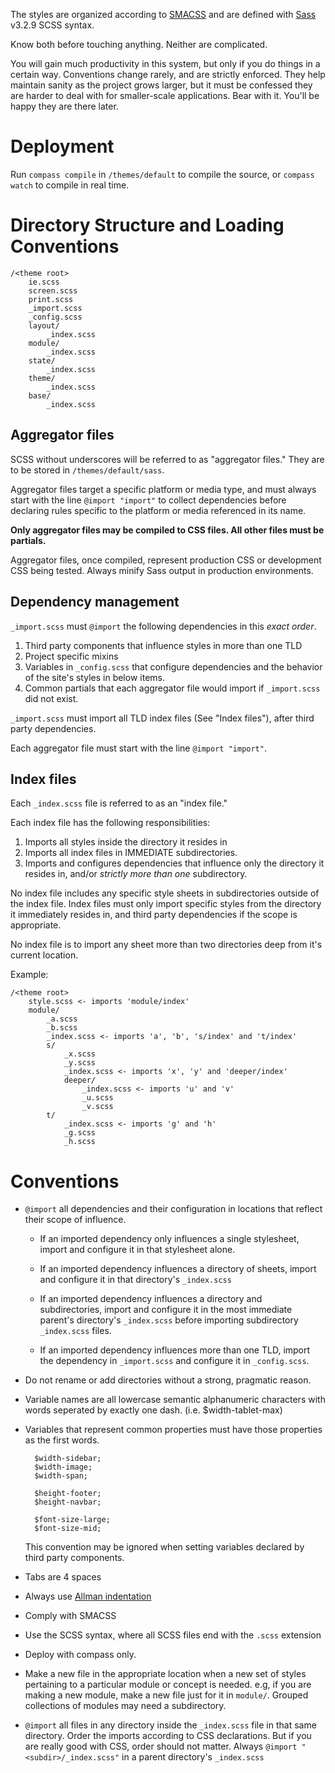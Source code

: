 The styles are organized according to [SMACSS](http://www.smacss.com/)
and are defined with [Sass](http://www.sass-lang.com) v3.2.9 SCSS syntax.

Know both before touching anything. Neither are complicated.

You will gain much productivity in this system, but only if you
do things in a certain way. Conventions change rarely, and are
strictly enforced. They help maintain sanity as the project
grows larger, but it must be confessed they are harder to
deal with for smaller-scale applications. Bear with it. You'll
be happy they are there later.
    
# Deployment

Run `compass compile` in `/themes/default` to compile the source,
or `compass watch` to compile in real time.

# Directory Structure and Loading Conventions

```
/<theme root>
    ie.scss
    screen.scss
    print.scss
    _import.scss
    _config.scss
    layout/
        _index.scss
    module/
        _index.scss
    state/
        _index.scss
    theme/
        _index.scss
    base/
        _index.scss
```

## Aggregator files

SCSS without underscores will be referred to as "aggregator files."
They are to be stored in `/themes/default/sass`.

Aggregator files target a specific platform or media type, and must
always start with the line `@import "import"` to collect dependencies
before declaring rules specific to the platform or media referenced in
its name.

**Only aggregator files may be compiled to CSS files. All other files must be partials.**

Aggregator files, once compiled, represent production CSS or development CSS being tested.
Always minify Sass output in production environments.

## Dependency management

`_import.scss` must `@import` the following dependencies in this *exact order*.

1. Third party components that influence styles in more than one TLD
1. Project specific mixins
1. Variables in `_config.scss` that configure dependencies and the behavior of the site's styles in below items.
1. Common partials that each aggregator file would import if `_import.scss` did not exist.

`_import.scss` must import all TLD index files (See "Index files"), after third party dependencies.

Each aggregator file must start with the line `@import "import"`.

## Index files

Each `_index.scss` file is referred to as an "index file."

Each index file has the following responsibilities:

1. Imports all styles inside the directory it resides in
2. Imports all index files in IMMEDIATE subdirectories.
3. Imports and configures dependencies that influence only the directory it resides in, and/or *strictly more than one* subdirectory.

No index file includes any specific style sheets in subdirectories
outside of the index file. Index files must only import specific styles
from the directory it immediately resides in, and third party dependencies
if the scope is appropriate.

No index file is to import any sheet more than two directories
deep from it's current location.

Example:

```
/<theme root>
    style.scss <- imports 'module/index'
    module/
        _a.scss
        _b.scss
        _index.scss <- imports 'a', 'b', 's/index' and 't/index'
        s/
            _x.scss
            _y.scss
            _index.scss <- imports 'x', 'y' and 'deeper/index'
            deeper/
                _index.scss <- imports 'u' and 'v'
                _u.scss
                _v.scss
        t/
            _index.scss <- imports 'g' and 'h'
            _g.scss
            _h.scss
```

# Conventions

* `@import` all dependencies and their configuration in
  locations that reflect their scope of influence.

    * If an imported dependency only influences a single stylesheet,
      import and configure it in that stylesheet alone.

    * If an imported dependency influences a directory of sheets,
      import and configure it in that directory's `_index.scss`

    * If an imported dependency influences a directory and
      subdirectories, import and configure it in the most
      immediate parent's directory's `_index.scss` before
      importing subdirectory `_index.scss` files.

    * If an imported dependency influences more than one TLD,
      import the dependency in `_import.scss` and configure
      it in `_config.scss`.

* Do not rename or add directories without a strong, pragmatic reason.

* Variable names are all lowercase semantic alphanumeric characters
  with words seperated by exactly one dash. (i.e. $width-tablet-max)

* Variables that represent common properties
  must have those properties as the first words.

        $width-sidebar;
        $width-image;
        $width-span;

        $height-footer;
        $height-navbar;

        $font-size-large;
        $font-size-mid;
  
  This convention may be ignored when setting variables declared
  by third party components.

* Tabs are 4 spaces

* Always use [Allman indentation](http://x.vu/allman)

* Comply with SMACSS

* Use the SCSS syntax, where all SCSS files end with the `.scss` extension

* Deploy with compass only.

* Make a new file in the appropriate location when a new set
  of styles pertaining to a particular module or concept is
  needed. e.g, if you are making a new module, make a new file
  just for it in `module/`. Grouped collections of modules may
  need a subdirectory.

* `@import` all files in any directory inside the `_index.scss` file
  in that same directory. Order the imports according to CSS declarations.
  But if you are really good with CSS, order should not matter.
  Always `@import "<subdir>/_index.scss"` in a  parent directory's
  `_index.scss`

